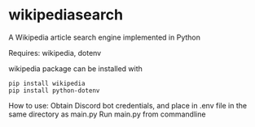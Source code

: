 # wikipediasearch
A Wikipedia article search engine implemented in Python

Requires: wikipedia, dotenv


wikipedia package can be installed with
```
pip install wikipedia
pip install python-dotenv
```

How to use:
Obtain Discord bot credentials, and place in .env file in the same directory as main.py
Run main.py from commandline

